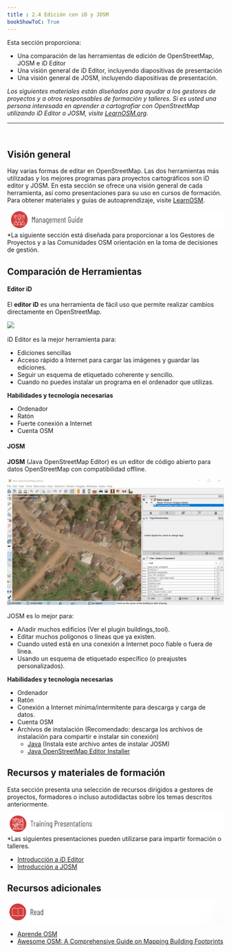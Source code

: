 ```yaml
---
title : 2.4 Edición con iD y JOSM
bookShowToC: True
---
```


Esta sección proporciona:  

* Una comparación de las herramientas de edición de OpenStreetMap, JOSM e iD Editor
* Una visión general de iD Editor, incluyendo diapositivas de presentación 
* Una visión general de JOSM, incluyendo diapositivas de presentación.

*Los siguientes materiales están diseñados para ayudar a los gestores de proyectos y a otros responsables de formación y talleres. Si es usted una persona interesada en aprender a cartografiar con OpenStreetMap utilizando iD Editor o JOSM, visite [LearnOSM.org](https://learnosm.org/en/).*

***

<br>

## Visión general
Hay varias formas de editar en OpenStreetMap. Las dos herramientas más utilizadas y los mejores programas para proyectos cartográficos son iD editor y JOSM. En esta sección se ofrece una visión general de cada herramienta, así como presentaciones para su uso en cursos de formación. Para obtener materiales y guías de autoaprendizaje, visite [LearnOSM](https://learnosm.org/en/).

![](/images/management_icon_wide.PNG)
*La siguiente sección está diseñada para proporcionar a los Gestores de Proyectos y a las Comunidades OSM orientación en la toma de decisiones de gestión.

## Comparación de Herramientas

#### Editor iD

El **editor iD** es una herramienta de fácil uso que permite realizar cambios directamente en OpenStreetMap.

![](/images/digitization-and-editing/mappingIDeditor.gif)

iD Editor es la mejor herramienta para:

* Ediciones sencillas
* Acceso rápido a Internet para cargar las imágenes y guardar las ediciones.
* Seguir un esquema de etiquetado coherente y sencillo.
* Cuando no puedes instalar un programa en el ordenador que utilizas.

**Habilidades y tecnología necesarias**

* Ordenador
* Ratón
* Fuerte conexión a Internet
* Cuenta OSM

#### JOSM

**JOSM** (Java OpenStreetMap Editor) es un editor de código abierto para datos OpenStreetMap con compatibilidad offline. 

![](/images/digitization-and-editing/introJOSM1.gif)

JOSM es lo mejor para:

* Añadir muchos edificios (Ver el plugin buildings_tool).
* Editar muchos polígonos o líneas que ya existen.
* Cuando usted está en una conexión a Internet poco fiable o fuera de línea.
* Usando un esquema de etiquetado específico (o preajustes personalizados).

**Habilidades y tecnología necesarias**

* Ordenador
* Ratón
* Conexión a Internet mínima/intermitente para descarga y carga de datos.
* Cuenta OSM
* Archivos de instalación (Recomendado: descarga los archivos de instalación para compartir e instalar sin conexión)
   * [Java](https://java.com/en/download/) (Instala este archivo antes de instalar JOSM)
   * [Java OpenStreetMap Editor Installer](https://josm.openstreetmap.de/)

## Recursos y materiales de formación
Esta sección presenta una selección de recursos dirigidos a gestores de proyectos, formadores o incluso autodidactas sobre los temas descritos anteriormente.

![](/images/training_presentations_wide.PNG)
*Las siguientes presentaciones pueden utilizarse para impartir formación o talleres.

* [Introducción a iD Editor](https://docs.google.com/presentation/d/1sbTZp5B7sQlEM-RzDU-33JlJnUUUGDkeOchhC6srK20/edit#slide=id.g51d3d58777_0_0)
* [Introducción a JOSM](https://docs.google.com/presentation/d/1nLs1JA-nlmqWA2vIr9ZsoDcg8wjsoc5nv1QMK9GT8KI/edit?usp=sharing)

## Recursos adicionales

![](/images/reading_icon_wide.PNG)

* [Aprende OSM](https://learnosm.org/en/)
* [Awesome OSM: A Comprehensive Guide on Mapping Building Footprints](https://www.crs.org/our-work-overseas/research-publications/awesome-osm-comprehensive-guide-mapping-building-footprints)